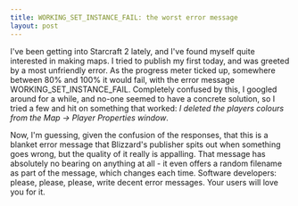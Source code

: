 ```yaml
---
title: WORKING_SET_INSTANCE_FAIL: the worst error message
layout: post
---
```


I've been getting into Starcraft 2 lately, and I've found myself quite interested in making maps.  I tried to publish my first today, and was greeted by a most unfriendly error.  As the progress meter ticked up, somewhere between 80% and 100% it would fail, with the error message WORKING_SET_INSTANCE_FAIL.  Completely confused by this, I googled around for a while, and no-one seemed to have a concrete solution, so I tried a few and hit on something that worked: *I deleted the players colours from the Map -> Player Properties window*.

Now, I'm guessing, given the confusion of the responses, that this is a blanket error message that Blizzard's publisher spits out when something goes wrong, but the quality of it really is appalling.  That message has absolutely no bearing on anything at all - it even offers a random filename as part of the message, which changes each time.  Software developers: please, please, please, write decent error messages.  Your users will love you for it.

